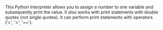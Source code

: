 This Python Interpreter allows you to assign a number to one variable and subsequently print the value. It also works with print statements with double quotes (not single quotes). It can perform print statements with operators ('<', '>', '==').
